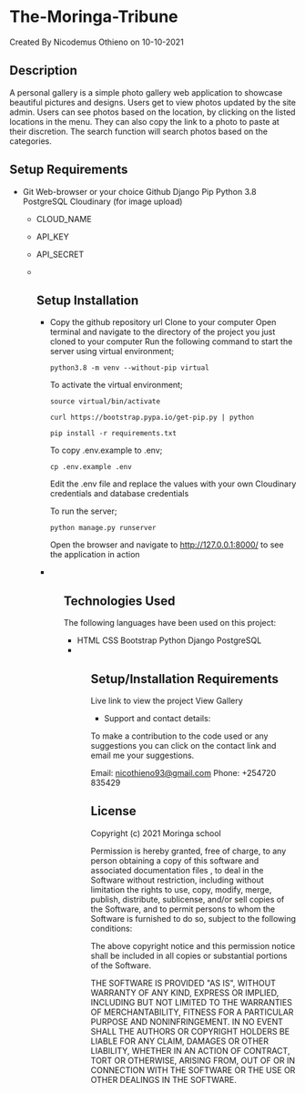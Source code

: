 # The-Moringa-Tribune

Created By Nicodemus Othieno on 10-10-2021

## Description

A personal gallery is a simple photo gallery web application to showcase beautiful pictures and designs. Users get to view photos updated by the site admin. Users can see photos based on the location, by clicking on the listed locations in the menu. They can also copy the link to a photo to paste at their discretion. The search function will search photos based on the categories.

## Setup Requirements

<ul>

  <li>

  Git
  Web-browser or your choice
  Github
  Django
  Pip
  Python 3.8
  PostgreSQL
  Cloudinary (for image upload)

- CLOUD_NAME
- API_KEY
- API_SECRET

  <li>

<ul>

## Setup Installation

<ul>
  <li>
  Copy the github repository url
  Clone to your computer
  Open terminal and navigate to the directory of the project you just cloned to your computer
  Run the following command to start the server using virtual environment;

  `python3.8 -m venv --without-pip virtual`

  To activate the virtual environment;

  `source virtual/bin/activate`

  `curl https://bootstrap.pypa.io/get-pip.py | python`

  `pip install -r requirements.txt`

  To copy .env.example to .env;

  `cp .env.example .env`

  Edit the .env file and replace the values with your own Cloudinary credentials and database credentials

  To run the server;

  `python manage.py runserver`

  Open the browser and navigate to <http://127.0.0.1:8000/> to see the application in action
  <li>
<ul>

## Technologies Used

The following languages have been used on this project:

<ul>
  <li>
  HTML
  CSS
  Bootstrap
  Python
  Django
  PostgreSQL
  <li>
<ul>

## Setup/Installation Requirements

Live link to view the project View Gallery

- Support and contact details:

To make a contribution to the code used or any suggestions you can click on the contact link and email me your suggestions.

Email: nicothieno93@gmail.com
Phone: +254720 835429

## License

Copyright (c) 2021 Moringa school

Permission is hereby granted, free of charge, to any person obtaining a copy of this software and associated documentation files , to deal in the Software without restriction, including without limitation the rights to use, copy, modify, merge, publish, distribute, sublicense, and/or sell copies of the Software, and to permit persons to whom the Software is furnished to do so, subject to the following conditions:

The above copyright notice and this permission notice shall be included in all copies or substantial portions of the Software.

THE SOFTWARE IS PROVIDED "AS IS", WITHOUT WARRANTY OF ANY KIND, EXPRESS OR IMPLIED, INCLUDING BUT NOT LIMITED TO THE WARRANTIES OF MERCHANTABILITY, FITNESS FOR A PARTICULAR PURPOSE AND NONINFRINGEMENT. IN NO EVENT SHALL THE AUTHORS OR COPYRIGHT HOLDERS BE LIABLE FOR ANY CLAIM, DAMAGES OR OTHER LIABILITY, WHETHER IN AN ACTION OF CONTRACT, TORT OR OTHERWISE, ARISING FROM, OUT OF OR IN CONNECTION WITH THE SOFTWARE OR THE USE OR OTHER DEALINGS IN THE SOFTWARE.
